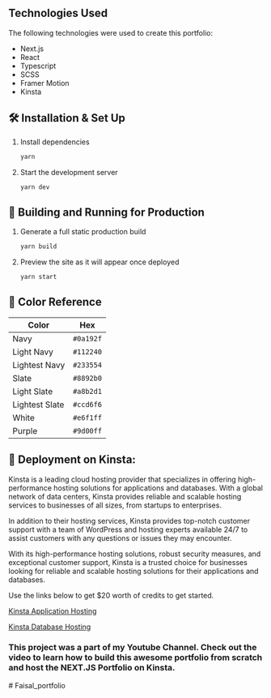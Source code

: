 

## Technologies Used

The following technologies were used to create this portfolio:

- Next.js
- React
- Typescript
- SCSS
- Framer Motion
- Kinsta



## 🛠 Installation & Set Up


1. Install dependencies

   ```sh
   yarn
   ```

2. Start the development server

   ```sh
   yarn dev
   ```

## 🚀 Building and Running for Production

1. Generate a full static production build

   ```sh
   yarn build
   ```

1. Preview the site as it will appear once deployed

   ```sh
   yarn start
   ```


## 🎨 Color Reference

| Color          | Hex                                                                |
| -------------- | ------------------------------------------------------------------ |
| Navy           | `#0a192f` |
| Light Navy     | `#112240` |
| Lightest Navy  | `#233554` |
| Slate          | `#8892b0` |
| Light Slate    | `#a8b2d1` |
| Lightest Slate | `#ccd6f6` |
| White          | `#e6f1ff` |
| Purple         | `#9d00ff` |



## 🚀 Deployment on Kinsta:

Kinsta is a leading cloud hosting provider that specializes in offering high-performance hosting solutions for applications and databases. With a global network of data centers, Kinsta provides reliable and scalable hosting services to businesses of all sizes, from startups to enterprises.

In addition to their hosting services, Kinsta provides top-notch customer support with a team of WordPress and hosting experts available 24/7 to assist customers with any questions or issues they may encounter.

With its high-performance hosting solutions, robust security measures, and exceptional customer support, Kinsta is a trusted choice for businesses looking for reliable and scalable hosting solutions for their applications and databases.

Use the links below to get $20 worth of credits to get started.

[Kinsta Application Hosting](https://kinsta.com/application-hosting/?utm_source=kishan&utm_medium=digital&utm_campaign=application-hosting&utm_content=blog)

[Kinsta Database Hosting](https://kinsta.com/database-hosting/?utm_source=kishan&utm_medium=digital&utm_campaign=database-hosting&utm_content=blog)


### This project was a part of my Youtube Channel. Check out the video to learn how to build this awesome portfolio from scratch and host the NEXT.JS Portfolio on Kinsta.
#   F a i s a l _ p o r t f o l i o  
 